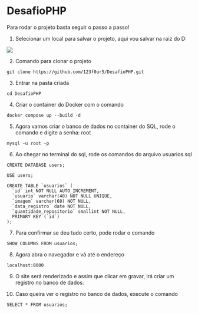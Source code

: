 # DesafioPHP
 
Para rodar o projeto basta seguir o passo a passo!

1. Selecionar um local para salvar o projeto, aqui vou salvar na raiz do D:
<img src="https://prnt.sc/MdcY3G7sZ_f8"/>

2. Comando para clonar o projeto

```
git clone https://github.com/123f0ur5/DesafioPHP.git
```

3. Entrar na pasta criada
```
cd DesafioPHP
```

4. Criar o container do Docker com o comando
```
docker compose up --build -d
```

5. Agora vamos criar o banco de dados no container do SQL, rode o comando e digite a senha: root
```
mysql -u root -p
```

6. Ao chegar no terminal do sql, rode os comandos do arquivo usuarios.sql
```
CREATE DATABASE users;

USE users;

CREATE TABLE `usuarios` (
  `id` int NOT NULL AUTO_INCREMENT,
  `usuario` varchar(40) NOT NULL UNIQUE,
  `imagem` varchar(60) NOT NULL,
  `data_registro` date NOT NULL,
  `quantidade_repositorio` smallint NOT NULL,
  PRIMARY KEY (`id`)
);
```

7. Para confirmar se deu tudo certo, pode rodar o comando
```
SHOW COLUMNS FROM usuarios;
```

8. Agora abra o navegador e vá até o endereço
```
localhost:8000
```

9. O site será renderizado e assim que clicar em gravar, irá criar um registro no banco de dados.


10. Caso queira ver o registro no banco de dados, execute o comando

```
SELECT * FROM usuarios;
```

